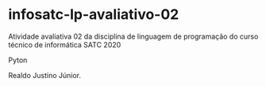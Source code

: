 # infosatc-lp-avaliativo-02
Atividade avaliativa 02 da disciplina de linguagem de programação do curso técnico de informática SATC 2020

Pyton

Realdo Justino Júnior.  